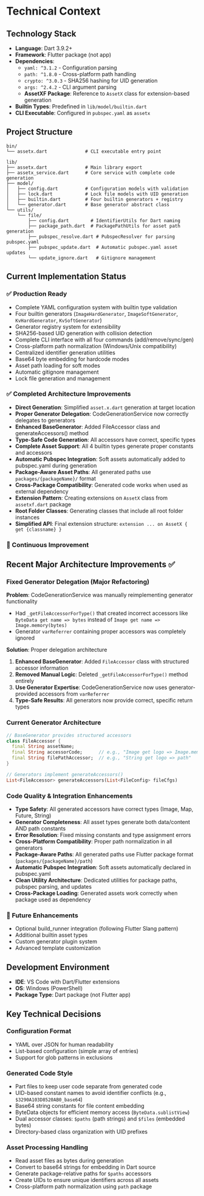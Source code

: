 # Technical Context

## Technology Stack
- **Language**: Dart 3.9.2+
- **Framework**: Flutter package (not app)
- **Dependencies**: 
  - `yaml: ^3.1.2` - Configuration parsing
  - `path: ^1.8.0` - Cross-platform path handling
  - `crypto: ^3.0.3` - SHA256 hashing for UID generation
  - `args: ^2.4.2` - CLI argument parsing
  - **AssetXF Package**: Reference to `AssetX` class for extension-based generation
- **Builtin Types**: Predefined in `lib/model/builtin.dart`
- **CLI Executable**: Configured in `pubspec.yaml` as `assetx`

## Project Structure
```
bin/
└── assetx.dart              # CLI executable entry point

lib/
├── assetx.dart              # Main library export  
├── assetx_service.dart      # Core service with complete code generation
├── model/
│   ├── config.dart          # Configuration models with validation
│   ├── lock.dart            # Lock file models with UID generation
│   ├── builtin.dart         # Four builtin generators + registry
│   └── generator.dart       # Base generator abstract class
└── utils/
    └── file/
        ├── config.dart        # IdentifierUtils for Dart naming
        ├── package_path.dart  # PackagePathUtils for asset path generation
        ├── pubspec_resolve.dart # PubspecResolver for parsing pubspec.yaml
        ├── pubspec_update.dart  # Automatic pubspec.yaml asset updates
        └── update_ignore.dart   # Gitignore management
```

## Current Implementation Status

### ✅ Production Ready
- Complete YAML configuration system with builtin type validation
- Four builtin generators (`ImageHardGenerator`, `ImageSoftGenerator`, `KvHardGenerator`, `KvSoftGenerator`)
- Generator registry system for extensibility
- SHA256-based UID generation with collision detection
- Complete CLI interface with all four commands (add/remove/sync/gen)
- Cross-platform path normalization (Windows/Unix compatibility)
- Centralized identifier generation utilities
- Base64 byte embedding for hardcode modes
- Asset path loading for soft modes
- Automatic gitignore management
- Lock file generation and management

### ✅ Completed Architecture Improvements
- **Direct Generation**: Simplified `asset.x.dart` generation at target location
- **Proper Generator Delegation**: CodeGenerationService now correctly delegates to generators
- **Enhanced BaseGenerator**: Added FileAccessor class and generateAccessors() method
- **Type-Safe Code Generation**: All accessors have correct, specific types
- **Complete Asset Support**: All 4 builtin types generate proper constants and accessors
- **Automatic Pubspec Integration**: Soft assets automatically added to pubspec.yaml during generation
- **Package-Aware Asset Paths**: All generated paths use `packages/{packageName}/` format
- **Cross-Package Compatibility**: Generated code works when used as external dependency
- **Extension Pattern**: Creating extensions on `AssetX` class from `assetxf.dart` package
- **Root Folder Classes**: Generating classes that include all root folder instances
- **Simplified API**: Final extension structure: `extension ... on AssetX { get {classname} }`

### 🔄 Continuous Improvement
## Recent Major Architecture Improvements ✅

### Fixed Generator Delegation (Major Refactoring)
**Problem**: CodeGenerationService was manually reimplementing generator functionality
- Had `_getFileAccessorForType()` that created incorrect accessors like `ByteData get name => bytes` instead of `Image get name => Image.memory(bytes)`
- Generator `varReferrer` containing proper accessors was completely ignored

**Solution**: Proper delegation architecture
1. **Enhanced BaseGenerator**: Added `FileAccessor` class with structured accessor information
2. **Removed Manual Logic**: Deleted `_getFileAccessorForType()` method entirely
3. **Use Generator Expertise**: CodeGenerationService now uses generator-provided accessors from `varReferrer`
4. **Type-Safe Results**: All generators now provide correct, specific return types

### Current Generator Architecture
```dart
// BaseGenerator provides structured accessors
class FileAccessor {
  final String assetName;
  final String accessorCode;      // e.g., "Image get logo => Image.memory(bytes)"
  final String filePathAccessor;  // e.g., "String get logo => path"
}

// Generators implement generateAccessors() 
List<FileAccessor> generateAccessors(List<FileConfig> fileCfgs)
```

### Code Quality & Integration Enhancements
- **Type Safety**: All generated accessors have correct types (Image, Map, Future, String)
- **Generator Completeness**: All asset types generate both data/content AND path constants  
- **Error Resolution**: Fixed missing constants and type assignment errors
- **Cross-Platform Compatibility**: Proper path normalization in all generators
- **Package-Aware Paths**: All generated paths use Flutter package format (`packages/{packageName}/path`)
- **Automatic Pubspec Integration**: Soft assets automatically declared in pubspec.yaml
- **Clean Utility Architecture**: Dedicated utilities for package paths, pubspec parsing, and updates
- **Cross-Package Loading**: Generated assets work correctly when package used as dependency

### 🎯 Future Enhancements
- Optional build_runner integration (following Flutter Slang pattern)  
- Additional builtin asset types
- Custom generator plugin system
- Advanced template customization

## Development Environment
- **IDE**: VS Code with Dart/Flutter extensions
- **OS**: Windows (PowerShell)
- **Package Type**: Dart package (not Flutter app)

## Key Technical Decisions

### Configuration Format
- YAML over JSON for human readability
- List-based configuration (simple array of entries)
- Support for glob patterns in exclusions

### Generated Code Style
- Part files to keep user code separate from generated code
- UID-based constant names to avoid identifier conflicts (e.g., `$3290A103D8520AB0_base64`)
- Base64 string constants for file content embedding
- ByteData objects for efficient memory access (`ByteData.sublistView`)
- Dual accessor classes: `$paths` (path strings) and `$files` (embedded bytes)
- Directory-based class organization with UID prefixes

### Asset Processing Handling
- Read asset files as bytes during generation
- Convert to base64 strings for embedding in Dart source
- Generate package-relative paths for `$paths` accessors
- Create UIDs to ensure unique identifiers across all assets
- Cross-platform path normalization using `path` package